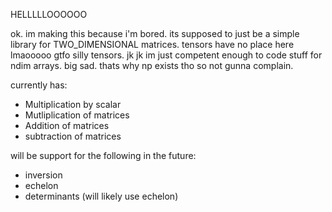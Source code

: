 HELLLLLOOOOOO

ok. im making this because i'm bored. its supposed to just be a simple library for TWO_DIMENSIONAL matrices. tensors have no place here lmaooooo gtfo silly tensors. jk jk im just competent enough to code stuff for ndim arrays. big sad. thats why np exists tho so not gunna complain. 


currently has:
*   Multiplication by scalar
*   Mutliplication of matrices
*   Addition of matrices
*   subtraction of matrices


will be support for the following in the future:

*   inversion
*   echelon
*   determinants (will likely use echelon)

